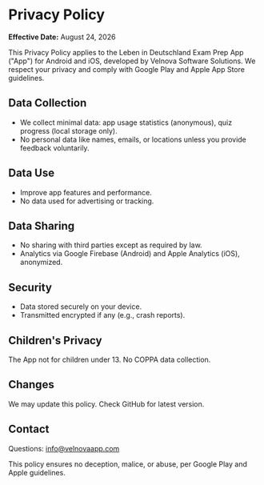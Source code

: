 # Privacy Policy

**Effective Date:** August 24, 2026

This Privacy Policy applies to the Leben in Deutschland Exam Prep App ("App") for Android and iOS, developed by Velnova Software Solutions. We respect your privacy and comply with Google Play and Apple App Store guidelines.

## Data Collection

* We collect minimal data: app usage statistics (anonymous), quiz progress (local storage only).
* No personal data like names, emails, or locations unless you provide feedback voluntarily.

## Data Use

* Improve app features and performance.
* No data used for advertising or tracking.

## Data Sharing

* No sharing with third parties except as required by law.
* Analytics via Google Firebase (Android) and Apple Analytics (iOS), anonymized.

## Security

* Data stored securely on your device.
* Transmitted encrypted if any (e.g., crash reports).

## Children's Privacy

The App not for children under 13. No COPPA data collection.

## Changes

We may update this policy. Check GitHub for latest version.

## Contact

Questions: info@velnovaapp.com

This policy ensures no deception, malice, or abuse, per Google Play and Apple guidelines.
